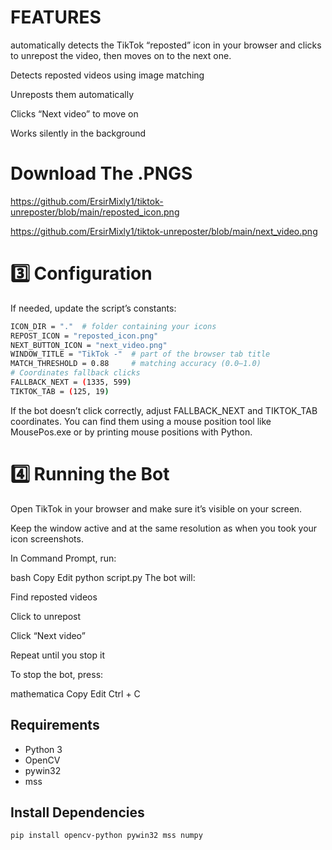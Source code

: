 # FEATURES

automatically detects the TikTok “reposted” icon in your browser and clicks to unrepost the video, then moves on to the next one.

Detects reposted videos using image matching

Unreposts them automatically

Clicks “Next video” to move on

Works silently in the background


# Download The .PNGS

https://github.com/ErsirMixly1/tiktok-unreposter/blob/main/reposted_icon.png

https://github.com/ErsirMixly1/tiktok-unreposter/blob/main/next_video.png

# 3️⃣ Configuration
If needed, update the script’s constants:
```bash
ICON_DIR = "."  # folder containing your icons
REPOST_ICON = "reposted_icon.png"
NEXT_BUTTON_ICON = "next_video.png"
WINDOW_TITLE = "TikTok -"  # part of the browser tab title
MATCH_THRESHOLD = 0.88     # matching accuracy (0.0–1.0)
# Coordinates fallback clicks
FALLBACK_NEXT = (1335, 599)
TIKTOK_TAB = (125, 19)
```
If the bot doesn’t click correctly, adjust FALLBACK_NEXT and TIKTOK_TAB coordinates.
You can find them using a mouse position tool like MousePos.exe or by printing mouse positions with Python.

# 4️⃣ Running the Bot
Open TikTok in your browser and make sure it’s visible on your screen.

Keep the window active and at the same resolution as when you took your icon screenshots.

In Command Prompt, run:

bash
Copy
Edit
python script.py
The bot will:

Find reposted videos

Click to unrepost

Click “Next video”

Repeat until you stop it

To stop the bot, press:

mathematica
Copy
Edit
Ctrl + C



## Requirements
- Python 3
- OpenCV
- pywin32
- mss

## Install Dependencies
```bash
pip install opencv-python pywin32 mss numpy
